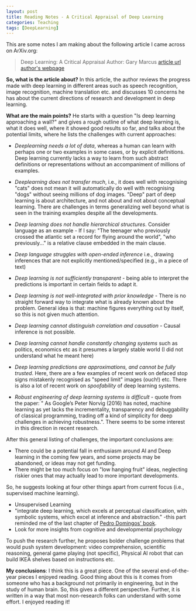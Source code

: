 ```yaml
---
layout: post
title: Reading Notes - A Critical Appraisal of Deep Learning
categories: Teaching
tags: [DeepLearning]
---
```


This are some notes I am making about the following article I came across on ArXiv.org:

> Deep Learning: A Critical Appraisal 
> Author: Gary Marcus
> [article url](https://arxiv.org/pdf/1801.00631.pdf)
> [author's webpage](http://www.psych.nyu.edu/gary/)

**So, what is the article about?**
In this article, the author reviews the progress made with deep learning in different areas such as speech recognition, image recognition, machine translation etc. and discusses 10 concerns he has about the current directions of research and development in deep learning.

**What are the main points?**
He starts with a question "Is deep learning approaching a wall?" and gives a rough outline of what deep learning is, what it does well, where it showed good results so far, and talks about the potential limits, where he lists the challenges with current approaches:

- *Deeplearning needs a lot of data*, whereas a human can learn with perhaps one or two examples in some cases, or by explicit definitions. Deep learning currently lacks a way to learn from such abstract definitions or representations without an accompaniment of millions of examples.

- *Deeplearning does not transfer much*, i.e., it does well with recognising "cats" does not mean it will automatically do well with recognising "dogs" without seeing millions of dog images. "Deep" part of deep learning is about architecture, and not about and not about conceptual learning. There are challenges in terms generalizing well beyond what is seen in the training examples despite all the developments.

- *Deep learning does not handle hierarchical structures*. Consider language as an example - If I say: "The teenager who previously crossed the atlantic set a record for flying around the world", "who previously..." is a relative clause embedded in the main clause. 

- *Deep language struggles with open-ended inference* i.e., drawing inferences that are not explicitly mentioned/specified (e.g., in a piece of text)

- *Deep learning is not sufficiently transparent* - being able to interpret the predictions is important in certain fields to adapt it.

- *Deep learning is not well-integrated with prior knowledge* - There is no straight forward way to integrate what is already known about the problem. General idea is that: machine figures everything out by itself, so this is not given much attention.

- *Deep learning cannot distinguish correlation and causation* - Causal inference is not possible.

- *Deep learning cannot handle constantly changing systems* such as politics, economics etc as it presumes a largely stable world
(I did not understand what he meant here)

- *Deep learning predictions are approximations, and cannot be fully trusted*. Here, there are a few examples of recent work on defaced stop signs mistakenly recognised as "speed limit" images (ouch!) etc. There is also a lot of recent work on *spoofability* of deep learning systems.

- *Robust engineering of deep learning systems is difficult* - quote from the paper: " As Google’s Peter Norvig (2016) has noted, machine learning as yet lacks the incrementality, transparency and debuggability of classical programming, trading off a kind of simplicity for deep challenges in achieving robustness.". There seems to be some interest in this direction in recent research.

After this general listing of challenges, the important conclusions are:
- There could be a potential fall in enthusiasm around AI and Deep learning in the coming few years, and some projects may be abandoned, or ideas may not get funding.
- There might be too much focus on "low hanging fruit" ideas, neglecting riskier ones that may actually lead to more important developments.

So, he suggests looking at four other things apart from current focus (i.e., supervised machine learning).
- Unsupervised Learning
- "integrate deep learning, which excels at perceptual classification, with symbolic systems, which excel at inference and abstraction." -this part reminded me of the last chapter of [Pedro Domingos' book](https://www.amazon.com/Master-Algorithm-Ultimate-Learning-Machine/dp/0465065708). 
- Look for more insights from cognitive and developmental psychology 

To push the research further, he proposes bolder challenge problems that would push system development: video comprehension, scientific reasoning, general game playing (not specific), Physical AI robot that can build IKEA shelves based on instructions etc. 

**My conclusions**:
I think this is a great piece. One of the several end-of-the-year pieces I enjoyed reading. Good thing about this is it comes from someone who has a background not primarily in engineering, but in the study of human brain. So, this gives a different perspective. Further, it is written in a way that most non-research folks can understand with some effort. I enjoyed reading it!

